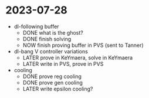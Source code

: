 2023-07-28
==========
- dl-following buffer
	- DONE what is the ghost?
	- DONE finish solving
	- NOW finish proving buffer in PVS (sent to Tanner)
- dl-bang V controller variations
	- LATER prove in KeYmaera, solve in KeYmaera
	- LATER write in PVS, prove in PVS
- cooling
	- DONE prove reg cooling
	- DONE prove gen cooling
	- LATER write epsilon cooling?
